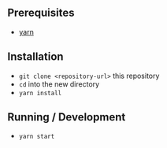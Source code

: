 ## Prerequisites

* [yarn](https://yarnpkg.com/en/docs/install)

## Installation

* `git clone <repository-url>` this repository
* `cd` into the new directory
* `yarn install`

## Running / Development

* `yarn start`
